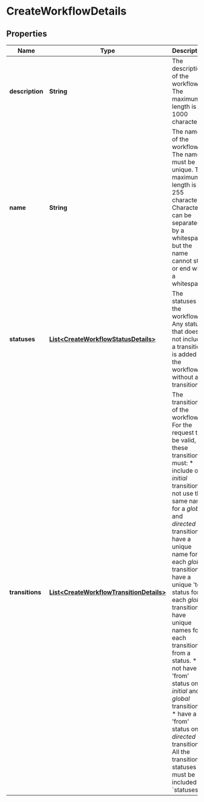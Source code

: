 # CreateWorkflowDetails

## Properties
Name | Type | Description | Notes
------------ | ------------- | ------------- | -------------
**description** | **String** | The description of the workflow. The maximum length is 1000 characters. |  [optional]
**name** | **String** | The name of the workflow. The name must be unique. The maximum length is 255 characters. Characters can be separated by a whitespace but the name cannot start or end with a whitespace. | 
**statuses** | [**List&lt;CreateWorkflowStatusDetails&gt;**](CreateWorkflowStatusDetails.md) | The statuses of the workflow. Any status that does not include a transition is added to the workflow without a transition. | 
**transitions** | [**List&lt;CreateWorkflowTransitionDetails&gt;**](CreateWorkflowTransitionDetails.md) | The transitions of the workflow. For the request to be valid, these transitions must:   *  include one *initial* transition.  *  not use the same name for a *global* and *directed* transition.  *  have a unique name for each *global* transition.  *  have a unique &#x27;to&#x27; status for each *global* transition.  *  have unique names for each transition from a status.  *  not have a &#x27;from&#x27; status on *initial* and *global* transitions.  *  have a &#x27;from&#x27; status on *directed* transitions.  All the transition statuses must be included in &#x60;statuses&#x60;. | 
